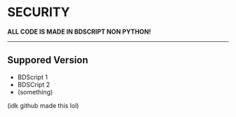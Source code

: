 # SECURITY

**ALL CODE IS MADE IN BDSCRIPT NON PYTHON!**

-----------------
Suppored Version 
-----------------

- BDScript 1
- BDSCript 2
- (something)

(idk github made this lol)
